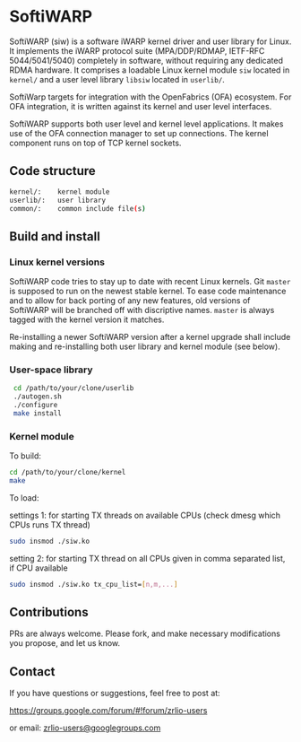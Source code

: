 # SoftiWARP

SoftiWARP (siw) is a software iWARP kernel driver and user library 
for Linux. It implements the iWARP protocol suite (MPA/DDP/RDMAP,
IETF-RFC 5044/5041/5040) completely in software, without requiring
any dedicated RDMA hardware. It comprises a loadable Linux kernel
module `siw` located in `kernel/` and a user level library `libsiw`
located in `userlib/`.


SoftiWarp targets for integration with the OpenFabrics (OFA)
ecosystem. For OFA integration, it is written against its kernel
and user level interfaces.

SoftiWARP supports both user level and kernel level applications.
It makes use of the OFA connection manager to set up connections.
The kernel component runs on top of TCP kernel sockets.

## Code structure
```bash 
kernel/:	kernel module
userlib/:	user library
common/:	common include file(s)
```

## Build and install 

### Linux kernel versions

SoftiWARP code tries to stay up to date with recent Linux kernels.
Git `master` is supposed to run on the newest stable kernel.
To ease code maintenance and to allow for back porting
of any new features, old versions of SoftiWARP will be branched
off with discriptive names. `master` is always tagged with the kernel
version it matches. 

Re-installing a newer SoftiWARP version after a kernel upgrade shall include
making and re-installing both user library and kernel module
(see below).

### User-space library
 
```bash
 cd /path/to/your/clone/userlib
 ./autogen.sh
 ./configure
 make install
```
 
### Kernel module
 To build:
```bash 
cd /path/to/your/clone/kernel
make
```

To load:

settings 1: for starting TX threads on available CPUs 
(check dmesg which CPUs runs TX thread) 
```bash
sudo insmod ./siw.ko
```

setting 2: for starting TX thread on all CPUs given in 
comma separated list, if CPU available
```bash
sudo insmod ./siw.ko tx_cpu_list=[n,m,...]
```

## Contributions

PRs are always welcome. Please fork, and make necessary modifications 
you propose, and let us know. 

## Contact 

If you have questions or suggestions, feel free to post at:

https://groups.google.com/forum/#!forum/zrlio-users

or email: zrlio-users@googlegroups.com

